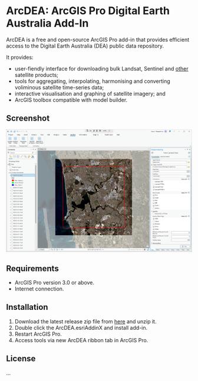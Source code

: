 # ArcDEA: ArcGIS Pro Digital Earth Australia Add-In

ArcDEA is a free and open-source ArcGIS Pro add-in that provides efficient access to the Digital Earth Australia (DEA) public data repository. 

It provides:
* user-fiendly interface for downloading bulk Landsat, Sentinel and [other](https://www.dea.ga.gov.au/products) satellite products;
* tools for aggregating, interpolating, harmonising and converting voliminous satellite time-series data;
* interactive visualisation and graphing of satellite imagery; and
* ArcGIS toolbox compatible with model builder.

## Screenshot
![Screenshot of ArcDEA](ArcDEA/Screenshots/ArcDEA_alpha_screenshot.png?raw=true "Screenshot of ArcDEA")

## Requirements
* ArcGIS Pro version 3.0 or above.
* Internet connection.

## Installation
1. Download the latest release zip file from [here](https://github.com/lewistrotter/ArcDEA/releases) and unzip it.
2. Double click the ArcDEA.esriAddinX and install add-in.
3. Restart ArcGIS Pro.
4. Access tools via new ArcDEA ribbon tab in ArcGIS Pro.

## License
...
